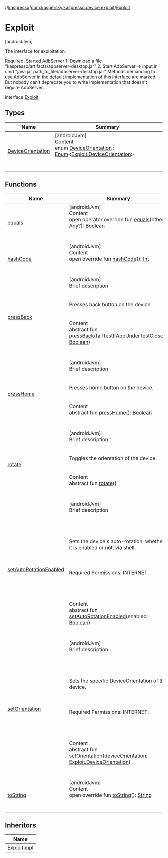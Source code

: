 //[kaspresso](../../index.md)/[com.kaspersky.kaspresso.device.exploit](../index.md)/[Exploit](index.md)



# Exploit  
 [androidJvm] 



The interface for exploitation.



Required: Started AdbServer     1. Download a file "kaspresso/artifacts/adbserver-desktop.jar"     2. Start AdbServer => input in cmd "java jar path_to_file/adbserver-desktop.jar" Methods demanding to use AdbServer in the default implementation of this interface are marked.     But nobody can't deprecate you to write implementation that doesn't require AdbServer.



interface [Exploit](index.md)   


## Types  
  
|  Name|  Summary| 
|---|---|
| [DeviceOrientation](-device-orientation/index.md)| [androidJvm]  <br>Content  <br>enum [DeviceOrientation](-device-orientation/index.md) : [Enum](https://kotlinlang.org/api/latest/jvm/stdlib/kotlin/-enum/index.html)<[Exploit.DeviceOrientation](-device-orientation/index.md)>   <br><br><br>


## Functions  
  
|  Name|  Summary| 
|---|---|
| [equals](https://kotlinlang.org/api/latest/jvm/stdlib/kotlin/-any/equals.html)| [androidJvm]  <br>Content  <br>open operator override fun [equals](https://kotlinlang.org/api/latest/jvm/stdlib/kotlin/-any/equals.html)(other: [Any](https://kotlinlang.org/api/latest/jvm/stdlib/kotlin/-any/index.html)?): [Boolean](https://kotlinlang.org/api/latest/jvm/stdlib/kotlin/-boolean/index.html)  <br><br><br>
| [hashCode](https://kotlinlang.org/api/latest/jvm/stdlib/kotlin/-any/hash-code.html)| [androidJvm]  <br>Content  <br>open override fun [hashCode](https://kotlinlang.org/api/latest/jvm/stdlib/kotlin/-any/hash-code.html)(): [Int](https://kotlinlang.org/api/latest/jvm/stdlib/kotlin/-int/index.html)  <br><br><br>
| [pressBack](press-back.md)| [androidJvm]  <br>Brief description  <br><br><br>Presses back button on the device.<br><br>  <br>Content  <br>abstract fun [pressBack](press-back.md)(failTestIfAppUnderTestClosed: [Boolean](https://kotlinlang.org/api/latest/jvm/stdlib/kotlin/-boolean/index.html))  <br><br><br>
| [pressHome](press-home.md)| [androidJvm]  <br>Brief description  <br><br><br>Presses home button on the device.<br><br>  <br>Content  <br>abstract fun [pressHome](press-home.md)(): [Boolean](https://kotlinlang.org/api/latest/jvm/stdlib/kotlin/-boolean/index.html)  <br><br><br>
| [rotate](rotate.md)| [androidJvm]  <br>Brief description  <br><br><br>Toggles the orientation of the device.<br><br>  <br>Content  <br>abstract fun [rotate](rotate.md)()  <br><br><br>
| [setAutoRotationEnabled](set-auto-rotation-enabled.md)| [androidJvm]  <br>Brief description  <br><br><br><br><br>Sets the device's auto-rotation, whether it is enabled or not, via shell.<br><br><br><br>Required Permissions: INTERNET.<br><br><br><br>  <br>Content  <br>abstract fun [setAutoRotationEnabled](set-auto-rotation-enabled.md)(enabled: [Boolean](https://kotlinlang.org/api/latest/jvm/stdlib/kotlin/-boolean/index.html))  <br><br><br>
| [setOrientation](set-orientation.md)| [androidJvm]  <br>Brief description  <br><br><br><br><br>Sets the specific [DeviceOrientation](-device-orientation/index.md) of the device.<br><br><br><br>Required Permissions: INTERNET.<br><br><br><br>  <br>Content  <br>abstract fun [setOrientation](set-orientation.md)(deviceOrientation: [Exploit.DeviceOrientation](-device-orientation/index.md))  <br><br><br>
| [toString](https://kotlinlang.org/api/latest/jvm/stdlib/kotlin/-any/to-string.html)| [androidJvm]  <br>Content  <br>open override fun [toString](https://kotlinlang.org/api/latest/jvm/stdlib/kotlin/-any/to-string.html)(): [String](https://kotlinlang.org/api/latest/jvm/stdlib/kotlin/-string/index.html)  <br><br><br>


## Inheritors  
  
|  Name| 
|---|
| [ExploitImpl](../-exploit-impl/index.md)

